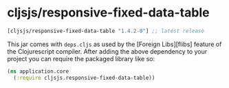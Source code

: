 # cljsjs/responsive-fixed-data-table

[](dependency)
```clojure
[cljsjs/responsive-fixed-data-table "1.4.2-0"] ;; latest release
```
[](/dependency)

This jar comes with `deps.cljs` as used by the [Foreign Libs][flibs] feature
of the Clojurescript compiler. After adding the above dependency to your project
you can require the packaged library like so:

```clojure
(ns application.core
  (:require cljsjs.responsive-fixed-data-table))
```
